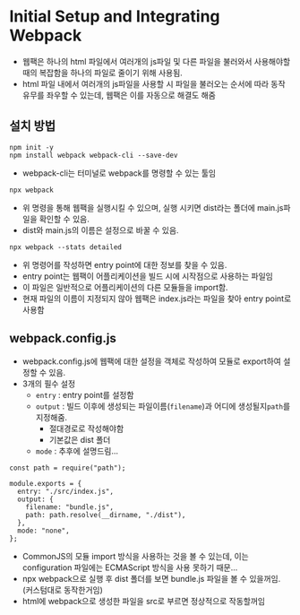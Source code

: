 # Initial Setup and Integrating Webpack

- 웹팩은 하나의 html 파일에서 여러개의 js파일 및 다른 파일을 불러와서 사용해야할 때의 복잡함을 하나의 파일로 줄이기 위해 사용됨.
- html 파일 내에서 여러개의 js파일을 사용할 시 파일을 불러오는 순서에 따라 동작 유무를 좌우할 수 있는데, 웹팩은 이를 자동으로 해결도 해줌

## 설치 방법

```shell
npm init -y
npm install webpack webpack-cli --save-dev
```

- webpack-cli는 터미널로 webpack를 명령할 수 있는 툴임

```shell
npx webpack
```

- 위 명령을 통해 웹팩을 실행시킬 수 있으며, 실행 시키면 dist라는 폴더에 main.js파일을 확인할 수 있음.
- dist와 main.js의 이름은 설정으로 바꿀 수 있음.

```shell
npx webpack --stats detailed
```

- 위 명령어를 작성하면 entry point에 대한 정보를 찾을 수 있음.
- entry point는 웹팩이 어플리케이션을 빌드 시에 시작점으로 사용하는 파일임
- 이 파일은 일반적으로 어플리케이션의 다른 모듈들을 import함.
- 현재 파일의 이름이 지정되지 않아 웹팩은 index.js라는 파일을 찾아 entry point로 사용함

## webpack.config.js

- webpack.config.js에 웹팩에 대한 설정을 객체로 작성하여 모듈로 export하여 설정할 수 있음.
- 3개의 필수 설정
  - `entry` : entry point를 설정함
  - `output` : 빌드 이후에 생성되는 파일이름(`filename`)과 어디에 생성될지`path`를 지정해줌.
    - 절대경로로 작성해야함
    - 기본값은 dist 폴더
  - `mode` : 추후에 설명드림...

```shell
const path = require("path");

module.exports = {
  entry: "./src/index.js",
  output: {
    filename: "bundle.js",
    path: path.resolve(__dirname, "./dist"),
  },
  mode: "none",
};

```

- CommonJS의 모듈 import 방식을 사용하는 것을 볼 수 있는데, 이는 configuration 파일에는 ECMAScript 방식을 사용 못하기 때문...
- npx webpack으로 실행 후 dist 폴더를 보면 bundle.js 파일을 볼 수 있을꺼임. (커스텀대로 동작한거임)
- html에 webpack으로 생성한 파일을 src로 부르면 정상적으로 작동할꺼임
